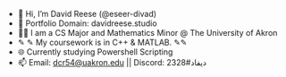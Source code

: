 - 👋 Hi, I’m David Reese (@eseer-divad)
- 👀 Portfolio Domain: davidreese.studio
- 🧑‍🎓 I am a CS Major and Mathematics Minor @ The University of Akron
- ✎ ✎ My coursework is in C++ & MATLAB. ✎✎
- 🌐 Currently studying Powershell Scripting
- 📫 Email: dcr54@uakron.edu || Discord: ديفاد#2328

<!---
eseer-divad/eseer-divad is a ✨ special ✨ repository because its `README.md` (this file) appears on your GitHub profile.
You can click the Preview link to take a look at your changes.
--->
